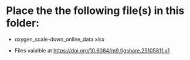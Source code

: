 # Place the the following file(s) in this folder: 
- oxygen_scale-down_online_data.xlsx

- Files vaialble at https://doi.org/10.6084/m9.figshare.25105811.v1